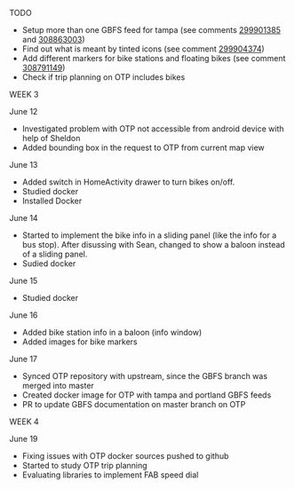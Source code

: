 TODO
- Setup more than one GBFS feed for tampa (see comments 
[299901385](https://github.com/OneBusAway/onebusaway-android/issues/402#issuecomment-299901385) and 
[308863003](https://github.com/OneBusAway/onebusaway-android/issues/402#issuecomment-308863003))
- Find out what is meant by tinted icons (see comment [299904374](https://github.com/OneBusAway/onebusaway-android/issues/402#issuecomment-299904374))
- Add different markers for bike stations and floating bikes (see comment [308791149](https://github.com/OneBusAway/onebusaway-android/issues/402#issuecomment-308791149))
- Check if trip planning on OTP includes bikes

WEEK 3

June 12
- Investigated problem with OTP not accessible from android device with help of Sheldon
- Added bounding box in the request to OTP from current map view

June 13
- Added switch in HomeActivity drawer to turn bikes on/off.
- Studied docker
- Installed Docker

June 14
- Started to implement the bike info in a sliding panel (like the info for a bus stop). After 
disussing with Sean, changed to show a baloon instead of a sliding panel.
- Sudied docker

June 15
- Studied docker

June 16
- Added bike station info in a baloon (info window)
- Added images for bike markers

June 17
- Synced OTP repository with upstream, since the GBFS branch was merged into master
- Created docker image for OTP with tampa and portland GBFS feeds
- PR to update GBFS documentation on master branch on OTP

WEEK 4

June 19
- Fixing issues with OTP docker sources pushed to github
- Started to study OTP trip planning
- Evaluating libraries to implement FAB speed dial